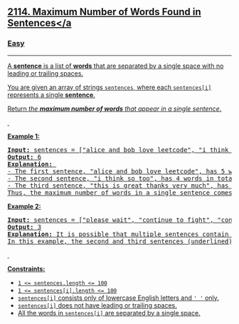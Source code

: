 ​<h2><a href="https://leetcode.com/problems/maximum-number-of-words-found-in-sentences/">2114. Maximum Number of Words Found in Sentences</a</h2>
<h3>Easy</h3>
<hr />
<div>
  <p>
    A <strong>sentence</strong> is a list of <strong>words</strong> that are
    separated by a single space&nbsp;with no leading or trailing spaces.
  </p>

  <p>
    You are given an array of strings <code>sentences</code>, where each
    <code>sentences[i]</code> represents a single <strong>sentence</strong>.
  </p>

  <p>
    Return
    <em
      >the <strong>maximum number of words</strong> that appear in a single
      sentence</em
    >.
  </p>

  <p>&nbsp;</p>
  <p><strong class="example">Example 1:</strong></p>

  <pre><strong>Input:</strong> sentences = ["alice and bob love leetcode", "i think so too", <u>"this is great thanks very much"</u>]
<strong>Output:</strong> 6
<strong>Explanation:</strong> 
- The first sentence, "alice and bob love leetcode", has 5 words in total.
- The second sentence, "i think so too", has 4 words in total.
- The third sentence, "this is great thanks very much", has 6 words in total.
Thus, the maximum number of words in a single sentence comes from the third sentence, which has 6 words.
</pre>

  <p><strong class="example">Example 2:</strong></p>

  <pre><strong>Input:</strong> sentences = ["please wait", <u>"continue to fight"</u>, <u>"continue to win"</u>]
<strong>Output:</strong> 3
<strong>Explanation:</strong> It is possible that multiple sentences contain the same number of words. 
In this example, the second and third sentences (underlined) have the same number of words.
</pre>

  <p>&nbsp;</p>
  <p><strong>Constraints:</strong></p>

  <ul>
    <li><code>1 &lt;= sentences.length &lt;= 100</code></li>
    <li><code>1 &lt;= sentences[i].length &lt;= 100</code></li>
    <li>
      <code>sentences[i]</code> consists only of lowercase English letters and
      <code>' '</code> only.
    </li>
    <li><code>sentences[i]</code> does not have leading or trailing spaces.</li>
    <li>
      All the words in <code>sentences[i]</code> are separated by a single
      space.
    </li>
  </ul>
</div>
